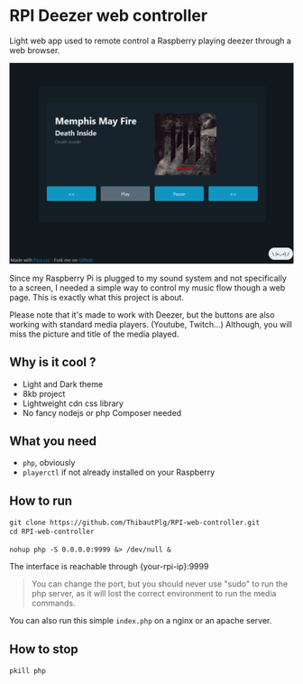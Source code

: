 # RPI Deezer web controller
Light web app used to remote control a Raspberry playing deezer through a web browser.  

![Screenshot](.readme/screenshot.png)

Since my Raspberry Pi is plugged to my sound system and not specifically to a screen, I needed a simple way to control my music flow though a web page. This is exactly what this project is about. 

Please note that it's made to work with Deezer, but the buttons are also working with standard media players. (Youtube, Twitch...) Although, you will miss the picture and title of the media played. 

## Why is it cool ?
- Light and Dark theme
- 8kb project
- Lightweight cdn css library
- No fancy nodejs or php Composer needed

## What you need
- `php`, obviously
- `playerctl` if not already installed on your Raspberry

## How to run
```
git clone https://github.com/ThibautPlg/RPI-web-controller.git
cd RPI-web-controller

nohup php -S 0.0.0.0:9999 &> /dev/null &
```
The interface is reachable through {your-rpi-ip}:9999
> You can change the port, but you should never use "sudo" to run the php server, as it will lost the correct environment to run the media commands.

You can also run this simple `index.php` on a nginx or an apache server.

## How to stop
```
pkill php
```
